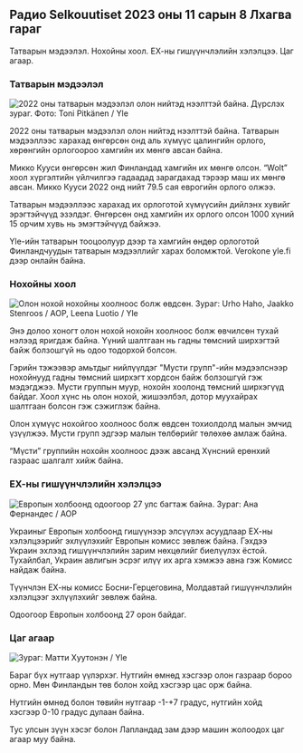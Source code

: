 ## Радио Selkouutiset 2023 оны 11 сарын 8 Лхагва гараг

Татварын мэдээлэл. Нохойны хоол. ЕХ-ны гишүүнчлэлийн хэлэлцээ. Цаг агаар.

### Татварын мэдээлэл

![2022 оны татварын мэдээлэл олон нийтэд нээлттэй байна. Дүрслэх зураг. Фото: Toni Pitkänen / Yle](https://images.cdn.yle.fi/image/upload/c_crop,h_2628,w_4672,x_747,y_536/ar_1.777777777777777,c_fill,g_faces/610h/prq_auto:eco/f_auto/fl_lossy/v1692260664/39-115812464ddd8da1ad5a)

2022 оны татварын мэдээлэл олон нийтэд нээлттэй байна. Татварын мэдээллээс харахад өнгөрсөн онд аль хүмүүс цалингийн орлого, хөрөнгийн орлогоороо хамгийн их мөнгө авсан байна.

Микко Кууси өнгөрсөн жил Финландад хамгийн их мөнгө олсон. “Wolt” хоол хүргэлтийн үйлчилгээ гадаадад зарагдахад тэрээр маш их мөнгө авсан. Микко Кууси 2022 онд нийт 79.5 сая еврогийн орлого олжээ.

Татварын мэдээллээс харахад их орлоготой хүмүүсийн дийлэнх хувийг эрэгтэйчүүд эзэлдэг. Өнгөрсөн онд хамгийн их орлого олсон 1000 хүний 15 орчим хувь нь эмэгтэйчүүд байжээ.

Yle-ийн татварын тооцоолуур дээр та хамгийн өндөр орлоготой Финландчуудын татварын мэдээллийг харах боломжтой. Verokone yle.fi дээр онлайн байна.

### Нохойны хоол

![Олон нохой нохойны хоолноос болж өвдсөн. Зураг: Urho Haho, Jaakko Stenroos / AOP, Leena Luotio / Yle](https://images.cdn.yle.fi/image/upload/c_crop,h_1080,w_1919,x_0,y_0/ar_1.777777777777777,c,ch_675,w_1200/dpr_1.0/q_auto:eco/f_auto/fl_lossy/v1699386970/39-11965956548f484ed3bb)

Энэ долоо хоногт олон нохой нохойн хоолноос болж өвчилсөн тухай нэлээд яригдаж байна. Үүний шалтгаан нь гадны төмсний ширхэгтэй байж болзошгүй нь одоо тодорхой болсон.

Гэрийн тэжээвэр амьтдыг нийлүүлдэг "Мусти групп"-ийн мэдээлснээр нохойнууд гадны төмсний ширхэгт хордсон байж болзошгүй гэж мэдэгджээ. Мусти группын муур, нохойн хоолонд төмсний ширхэгүүд байдаг. Хоол хүнс нь олон нохой, жишээлбэл, дотор муухайрах шалтгаан болсон гэж сэжиглэж байна.

Олон хүмүүс нохойгоо хоолноос болж өвдсөн тохиолдолд малын эмчид үзүүлжээ. Мусти групп эдгээр малын төлбөрийг төлөхөө амлаж байна.

“Мүсти” группийн нохойн хоолноос дээж авсанд Хүнсний ерөнхий газраас шалгалт хийж байна.

### ЕХ-ны гишүүнчлэлийн хэлэлцээ

![Европын холбоонд одоогоор 27 улс багтаж байна. Зураг: Ана Фернандес / AOP](https://images.cdn.yle.fi/image/upload/c_crop,h_2394,w_4256,x_0,y_419/ar_1.7777777777777777,c_fill,g_faces,w_pr_610/d.q_auto:eco/f_auto/fl_lossy/v1632407032/39-857648614c8a7c923f2)

Украиныг Европын холбоонд гишүүнээр элсүүлэх асуудлаар ЕХ-ны хэлэлцээрийг эхлүүлэхийг Европын комисс зөвлөж байна. Гэхдээ Украин эхлээд гишүүнчлэлийн зарим нөхцөлийг биелүүлэх ёстой. Тухайлбал, Украин авлигын эсрэг илүү их арга хэмжээ авна гэж Комисс найдаж байна.

Түүнчлэн ЕХ-ны комисс Босни-Герцеговина, Молдавтай гишүүнчлэлийн хэлэлцээг эхлүүлэхийг зөвлөж байна.

Одоогоор Европын холбоонд 27 орон байдаг.

### Цаг агаар

![ Зураг: Матти Хуутонэн / Yle](https://images.cdn.yle.fi/image/upload/c_crop,h_1080,w_1919,x_0,y_0/ar_1.7777777777777777,c_fill,g_faces,w_0120/q_auto:eco/f_auto/fl_lossy/v1699449326/39-1197700654b89b86284a)

Бараг бүх нутгаар үүлэрхэг. Нутгийн өмнөд хэсгээр олон газраар бороо орно. Мөн Финландын төв болон хойд хэсгээр цас орж байна.

Нутгийн өмнөд болон төвийн нутгаар -1-+7 градус, нутгийн хойд хэсгээр 0-10 градус дулаан байна.

Тус улсын зүүн хэсэг болон Лапландад зам дээр машин жолоодох цаг агаар муу байна.